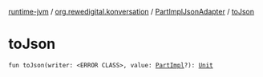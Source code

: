 [runtime-jvm](../../index.md) / [org.rewedigital.konversation](../index.md) / [PartImplJsonAdapter](index.md) / [toJson](./to-json.md)

# toJson

`fun toJson(writer: <ERROR CLASS>, value: `[`PartImpl`](https://github.com/rewe-digital/konversation/blob/master/docs/shared/org.rewedigital.konversation/-part-impl/index.md)`?): `[`Unit`](https://kotlinlang.org/api/latest/jvm/stdlib/kotlin/-unit/index.html)